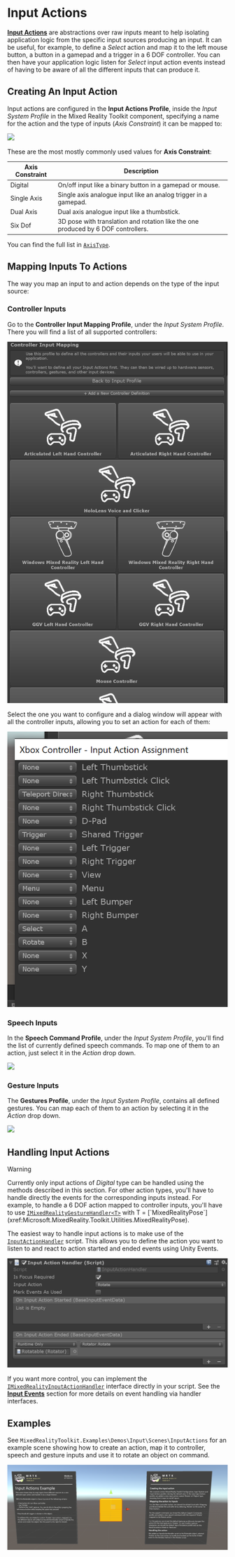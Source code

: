 # Input Actions

[**Input Actions**](InputActions.md) are abstractions over raw inputs meant to help isolating application logic from the specific input sources producing an input. It can be useful, for example, to define a *Select* action and map it to the left mouse button, a button in a gamepad and a trigger in a 6 DOF controller. You can then have your application logic listen for *Select* input action events instead of having to be aware of all the different inputs that can produce it.

## Creating An Input Action

Input actions are configured in the **Input Actions Profile**, inside the *Input System Profile* in the Mixed Reality Toolkit component, specifying a name for the action and the type of inputs (*Axis Constraint*) it can be mapped to:

<img src="../../Documentation/Images/Input/InputActions.png" style="max-width:100%;">

These are the most mostly commonly used values for **Axis Constraint**:

Axis Constraint | Description
--- | ---
Digital | On/off input like a binary button in a gamepad or mouse.
Single Axis | Single axis analogue input like an analog trigger in a gamepad.
Dual Axis | Dual axis analogue input like a thumbstick.
Six Dof | 3D pose with translation and rotation like the one produced by 6 DOF controllers.

You can find the full list in [`AxisType`](xref:Microsoft.MixedReality.Toolkit.Utilities.AxisType).

## Mapping Inputs To Actions

The way you map an input to and action depends on the type of the input source:

### Controller Inputs

Go to the **Controller Input Mapping Profile**, under the *Input System Profile*. There you will find a list of all supported controllers:

<img src="../../Documentation/Images/Input/ControllerInputMappingProfile.png" style="max-width:100%;">

Select the one you want to configure and a dialog window will appear with all the controller inputs, allowing you to set an action for each of them:

<img src="../../Documentation/Images/Input/InputActionAssignment.png" style="max-width:100%;">

### Speech Inputs

In the **Speech Command Profile**, under the *Input System Profile*, you'll find the list of currently defined speech commands. To map one of them to an action, just select it in the *Action* drop down.

<img src="../../Documentation/Images/Input/SpeechCommands.png" style="max-width:100%;">

### Gesture Inputs

The **Gestures Profile**, under the *Input System Profile*, contains all defined gestures. You can map each of them to an action by selecting it in the *Action* drop down.

<img src="../../Documentation/Images/Input/GestureProfile.png" style="max-width:100%;">

## Handling Input Actions

> [!WARNING]
> Currently only input actions of *Digital* type can be handled using the methods described in this section. For other action types, you'll have to handle directly the events for the corresponding inputs instead. For example, to handle a 6 DOF  action mapped to controller inputs, you'll have to use [`IMixedRealityGestureHandler<T>`](xref:Microsoft.MixedReality.Toolkit.Input.IMixedRealityGestureHandler`1) with T = [`MixedRealityPose`](xref:Microsoft.MixedReality.Toolkit.Utilities.MixedRealityPose).

The easiest way to handle input actions is to make use of the [`InputActionHandler`](xref:Microsoft.MixedReality.Toolkit.Input.InputActionHandler) script. This allows you to define the action you want to listen to and react to action started and ended events using Unity Events.

<img src="../../Documentation/Images/Input/InputActionHandler.png" style="max-width:100%;">

If you want more control, you can implement the [`IMixedRealityInputActionHandler`](xref:Microsoft.MixedReality.Toolkit.Input.IMixedRealityInputActionHandler) interface directly in your script. See the [**Input Events**](InputEvents.md) section for more details on event handling via handler interfaces.

## Examples

See `MixedRealityToolkit.Examples\Demos\Input\Scenes\InputActions` for an example scene showing how to create an action, map it to controller, speech and gesture inputs and use it to rotate an object on command.

<img src="../../Documentation/Images/Input/InputActionsExample.png" style="max-width:100%;">